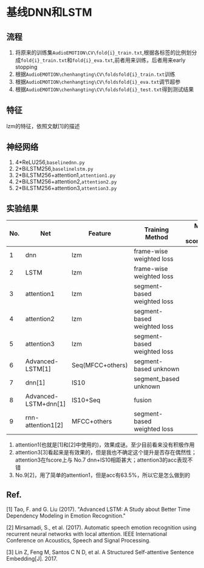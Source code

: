 # 基线DNN和LSTM

## 流程

1. 将原来的训练集`AudioEMOTION\CV\fold{i}_train.txt`,根据各标签的比例划分成`fold{i}_train.txt`和`fold{i}_eva.txt`,前者用来训练，后者用来early stopping
2. 根据`AudioEMOTION\chenhangting\CV\foldsfold{i}_train.txt`训练
3. 根据`AudioEMOTION\chenhangting\CV\foldsfold{i}_eva.txt`调节超参
4. 根据`AudioEMOTION\chenhangting\CV\foldsfold{i}_test.txt`得到测试结果

## 特征

lzm的特征，依照文献[1]的描述

## 神经网络

1. 4*ReLU256,`baselinednn.py`
2. 2*BiLSTM256,`baselinelstm.py`
3. 2*BiLSTM256+attention1,`attention1.py`
4. 2*BiLSTM256+attention2,`attention2.py`
5. 2*BiLSTM256+attention3,`attention3.py`

## 实验结果

| No. | Net | Feature | Training Method | Macro F-score(%) | Acc(%) |
| :-  | -   |       - | -               |  -:            |  -: |
| 1 | dnn | lzm | frame-wise weighted loss | 50.2 | 55.6 |
| 2 | LSTM | lzm | frame-wise weighted loss | 53.7 | 57.6 |
| 3 | attention1 | lzm | segment-based weighted loss | 53.3 | 57.0 |
| 4 | attention2 | lzm | segment-based weighted loss | 54.3 | 57.6 |
| 5 | attention3 | lzm | segment-based weighted loss | 53.8 | 58.1 |
| 6 | Advanced-LSTM[1] | Seq(MFCC+others) | segment-based unknown | 46.2 | 55.3 |
| 7 | dnn[1] | IS10 | segment_based unknown | 56.9 | 58.2 |
| 8 | Advanced-LSTM+dnn[1] | IS10+Seq | fusion | 58.2 | 58.7 |
| 9 | rnn-attention1[2] | MFCC+others | segment-based weighted loss | - | 63.5 |


1. attention1(也就是[1]和[2]中使用的)，效果成谜。至少目前看来没有积极作用
2. attention3[3]看起来是有效果的，但是我也不确定这个提升是否存在偶然性；attention3在fscore上与 No.7 dnn+IS10相距甚大；attention3的acc表现不错
3. No.9[2]，用了简单的attention1，但是acc有63.5%，所以它是怎么做到的


## Ref.

[1] Tao, F. and G. Liu (2017). "Advanced LSTM: A Study about Better Time Dependency Modeling in Emotion Recognition."

[2] Mirsamadi, S., et al. (2017). Automatic speech emotion recognition using recurrent neural networks with local attention. IEEE International Conference on Acoustics, Speech and Signal Processing.

[3] Lin Z, Feng M, Santos C N D, et al. A Structured Self-attentive Sentence Embedding[J]. 2017.
